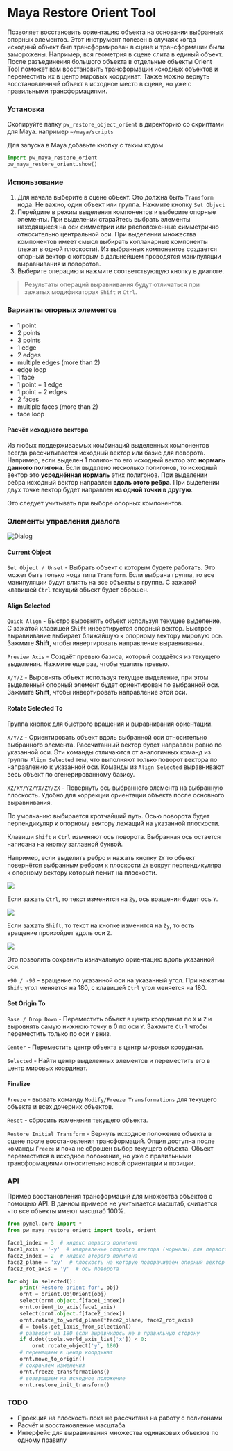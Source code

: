 # Maya Restore Orient Tool

Позволяет восстановить ориентацию объекта на основании выбранных опорных элементов.
Этот инструмент полезен в случаях когда исходный объект был трансформирован в сцене 
и трансформации были заморожены. Например, вся геометрия в сцене слита в единый объект.
После разъединения большого объекта в отдельные объекты Orient Tool поможет вам восстановить трансформации
исходных объектов и переместить их в центр мировых координат.
Также можно вернуть восстановленный объект в исходное место в сцене, но уже с правильными трансформациями.

### Установка

Скопируйте папку `pw_restore_object_orient` в директорию со скриптами для Maya. например `~/maya/scripts`

Для запуска в Maya добавьте кнопку с таким кодом

```python
import pw_maya_restore_orient
pw_maya_restore_orient.show()
```

### Использование

1. Для начала выберите в сцене объект. Это должна быть `Transform` нода. Не важно, один объект или группа. Нажмите кнопку `Set Object`
2. Перейдите в режим выделения компонентов и выберите опорные элементы.
При выделении старайтесь выбрать элементы находящиеся на оси симметрии или расположенные симметрично относительно центральной оси. 
При выделении множества компонентов имеет смысл выбирать копланарные компоненты (лежат в одной плоскости).
Из выбранных компонентов создается опорный вектор с которым в дальнейшем проводятся манипуляции выравнивания и поворотов.
3. Выберите операцию и нажмите соответствующую кнопку в диалоге. 

> Результаты операций выравнивания будут отличаться при зажатых модификаторах `Shift` и `Ctrl`.

### Варианты опорных элементов

- 1 point
- 2 points
- 3 points
- 1 edge
- 2 edges
- multiple edges (more than 2)
- edge loop
- 1 face
- 1 point + 1 edge
- 1 point + 2 edges
- 2 faces
- multiple faces (more than 2)
- face loop

#### Расчёт исходного вектора

Из любых поддерживаемых комбинаций выделенных компонентов всегда рассчитывается исходный вектор или базис для поворота.
Например, если выделен 1 полигон то его исходный вектор это **нормаль данного полигона**. Если выделено несколько полигонов,
то исходный вектор это **усреднённая нормаль** этих полигонов.
При выделении ребра исходный вектор направлен **вдоль этого ребра**. 
При выделении двух точке вектор будет направлен **из одной точки в другую**.

Это следует учитывать при выборе опорных компонентов.

### Элементы управления диалога

![Dialog](images/img1.png)

#### Current Object

`Set Object / Unset` - Выбрать объект с которым будете работать. Это может быть только нода типа `Transform`. 
Если выбрана группа, то все манипуляции будут влиять на все объекты в группе.
С зажатой клавишей `Ctrl` текущий объект будет сброшен.

#### Align Selected 

`Quick Align` - Быстро выровнять объект используя текущее выделение. С зажатой клавишей `Shift` инвертируется опорный вектор. 
Быстрое выравнивание выбирает ближайшую к опорному вектору мировую ось. Зажмите **Shift**, чтобы инвертировать направление выравнивания. 

`Preview Axis` - Создаёт превью базиса, который создаётся из текущего выделения. Нажмите еще раз, чтобы удалить превью.

`X/Y/Z` - Выровнять объект используя текущее выделение, при этом выделенный опорный элемент будет ориентирован по выбранной оси. 
Зажмите **Shift**, чтобы инвертировать направление этой оси.

#### Rotate Selected To

Группа кнопок для быстрого вращения и выравнивания ориентации.

`X/Y/Z` - Ориентировать объект вдоль выбранной оси относительно выбранного элемента. 
Рассчитанный вектор будет направлен ровно по указанной оси.
Эти команды отличаются от аналогичных команд из группы `Align Selected` тем, что выполняют только поворот вектора по направлению
к указанной оси. Команды из `Align Selected` выравнивают весь объект по сгенерированному базису.

`XZ/XY/YZ/YX/ZY/ZX` - Повернуть ось выбранного элемента на выбранную плоскость. Удобно для коррекции ориентации объекта
после основного выравнивания.

По умолчанию выбирается кротчайший путь. Осью поворота будет перпендикуляр к опорному вектору лежащий на указанной плоскости.


Клавиши `Shift` и `Ctrl` изменяют ось поворота. Выбранная ось остается написана на кнопку заглавной буквой.



Например, если выделить ребро и нажать кнопку `ZY` то объект повернётся выбранным ребром к плоскости `ZY` 
вокруг перпендикуляра к опорному вектору который лежит на плоскости.

![](images/perpendicular.gif)

Если зажать `Ctrl`, то текст изменится на `Zy`, ось вращения будет ось `Y`. 

![](images/along-y-axis.gif)

Если зажать `Shift`, то текст на кнопке изменится на `Zy`, то есть вращение произойдет вдоль оси `Z`.

![](images/along-z-axis.gif)

Это позволить сохранить изначальную ориентацию вдоль указанной оси.

`+90 / -90` - вращение по указанной оси на указанный угол. 
При нажатии `Shift` угол меняется на 180, с клавишей `Ctrl` угол меняется на 180.

#### Set Origin To

`Base / Drop Down` - Переместить объект в центр координат по `X` и `Z` и выровнять самую нижнюю точку в 0 по оси `Y`.
Зажмите `Ctrl` чтобы переместить только по оси `Y` вниз.

`Center` - Переместить центр объекта в центр мировых координат.

`Selected` - Найти центр выделенных элементов и переместить его в центр мировых координат.

#### Finalize 

`Freeze` - вызвать команду `Modify/Freeze Transformations` для текущего объекта и всех дочерних объектов.

`Reset` - сбросить изменения текущего объекта. 

`Restore Initial Transform` - Вернуть исходное положение объекта в сцене после восстановления трансформаций. 
Опция доступна после команды `Freeze` и пока не сброшен выбор текущего объекта. 
Объект переместится в исходное положение, но уже с правильными трансформациями относительно новой ориентации и позиции.

### API

Пример восстановления трансформаций для множества объектов с помощью API.
В данном примере не учитывается масштаб, считается что все объекты имеют масштаб 100%.

```python
from pymel.core import *
from pw_maya_restore_orient import tools, orient

face1_index = 3  # индекс первого полигона
face1_axis = '-y'  # направление опорного вектора (нормали) для первого полигона
face2_index = 2  # индекс второго полигона
face2_plane = 'xy'  # плоскость на которую поворачиваем опорный вектор (нормаль второго полигона)
face2_rot_axis = 'y'  # ось поворота

for obj in selected():
    print('Restore orient for', obj)
    ornt = orient.ObjOrient(obj)
    select(ornt.object.f[face1_index])
    ornt.orient_to_axis(face1_axis)
    select(ornt.object.f[face2_index])
    ornt.rotate_to_world_plane(*face2_plane, face2_rot_axis)
    d = tools.get_1axis_from_selection()
    # разворот на 180 если выравнилось не в правильную сторону
    if d.dot(tools.world_axis_list['x']) < 0:
        ornt.rotate_object('y', 180)
    # перемещаем в центр координат
    ornt.move_to_origin()
    # сохраняем изменения
    ornt.freeze_transformations()
    # возвращаем на исходное положение
    ornt.restore_init_transform()
```

### TODO

- Проекция на плоскость пока не рассчитана на работу с полигонами
- Расчёт и восстановление масштаба
- Интерфейс для выравнивания множества одинаковых объектов по одному правилу